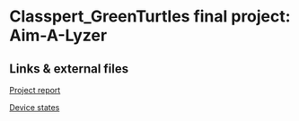# Classpert_GreenTurtles final project: Aim-A-Lyzer

## Links & external files
[Project report](https://docs.google.com/document/d/1OVRfLsmoFKODwGaWP3o3U3_KX_a43jo9WVvBxGMvw9w/edit#heading=h.1g53q35e8x0j)

[Device states](https://docs.google.com/spreadsheets/d/1XaL28H3fuIrutpEAfPE2s_Nis7TtN3zFUXbInfYVTSA/edit#gid=0)





